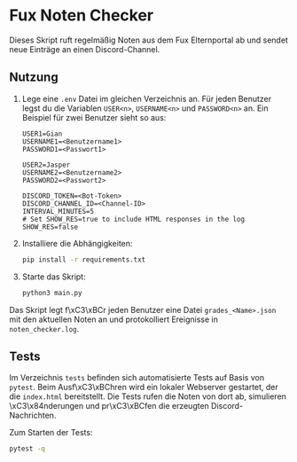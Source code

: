 # Fux Noten Checker

Dieses Skript ruft regelmäßig Noten aus dem Fux Elternportal ab und sendet neue Einträge an einen Discord-Channel. 

## Nutzung
1. Lege eine `.env` Datei im gleichen Verzeichnis an. Für jeden Benutzer legst
   du die Variablen `USER<n>`, `USERNAME<n>` und `PASSWORD<n>` an. Ein Beispiel
   für zwei Benutzer sieht so aus:
    ```
    USER1=Gian
    USERNAME1=<Benutzername1>
    PASSWORD1=<Passwort1>

    USER2=Jasper
    USERNAME2=<Benutzername2>
    PASSWORD2=<Passwort2>

    DISCORD_TOKEN=<Bot-Token>
    DISCORD_CHANNEL_ID=<Channel-ID>
    INTERVAL_MINUTES=5
    # Set SHOW_RES=true to include HTML responses in the log
    SHOW_RES=false
   ```
2. Installiere die Abhängigkeiten:
   ```bash
   pip install -r requirements.txt
   ```
3. Starte das Skript:
   ```bash
   python3 main.py
   ```

Das Skript legt f\xC3\xBCr jeden Benutzer eine Datei `grades_<Name>.json` mit den aktuellen Noten an und protokolliert Ereignisse in `noten_checker.log`.

## Tests

Im Verzeichnis `tests` befinden sich automatisierte Tests auf Basis von
`pytest`. Beim Ausf\xC3\xBChren wird ein lokaler Webserver gestartet, der die
`index.html` bereitstellt. Die Tests rufen die Noten von dort ab, simulieren
\xC3\x84nderungen und pr\xC3\xBCfen die erzeugten Discord-Nachrichten.

Zum Starten der Tests:

```bash
pytest -q
```
